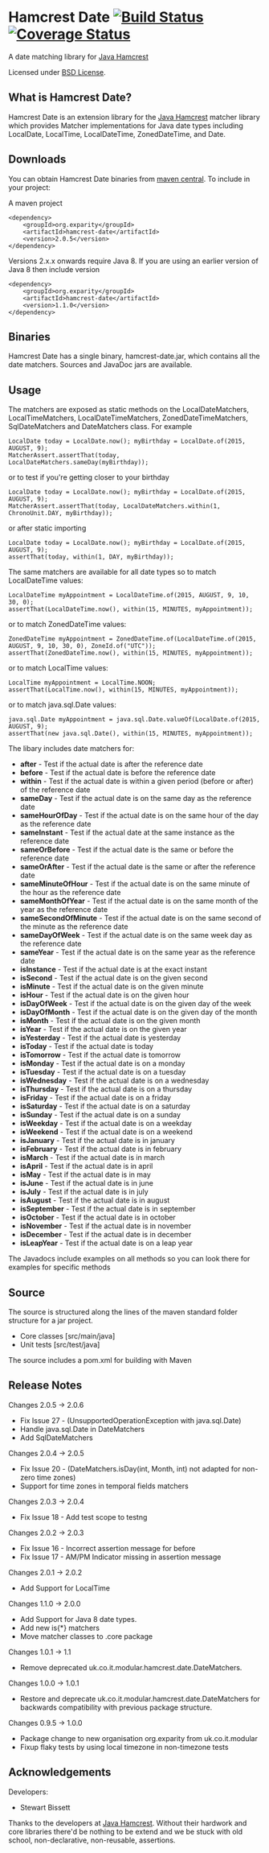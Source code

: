 Hamcrest Date  [![Build Status](https://travis-ci.org/eXparity/hamcrest-date.svg?branch=master)](https://travis-ci.org/eXparity/hamcrest-date) [![Coverage Status](https://coveralls.io/repos/eXparity/hamcrest-date/badge.png?branch=master)](https://coveralls.io/r/eXparity/hamcrest-date?branch=master)
=============

A date matching library for [Java Hamcrest][]

Licensed under [BSD License][].

What is Hamcrest Date?
-----------------
Hamcrest Date is an extension library for the [Java Hamcrest][] matcher library which provides Matcher implementations for Java date types including LocalDate, LocalTime, LocalDateTime, ZonedDateTime, and Date.

Downloads
---------
You can obtain Hamcrest Date binaries from [maven central][]. To include in your project:

A maven project

    <dependency>
        <groupId>org.exparity</groupId>
        <artifactId>hamcrest-date</artifactId>
        <version>2.0.5</version>
    </dependency>

Versions 2.x.x onwards require Java 8. If you are using an earlier version of Java 8 then include version

    <dependency>
        <groupId>org.exparity</groupId>
        <artifactId>hamcrest-date</artifactId>
        <version>1.1.0</version>
    </dependency>
            
Binaries
--------
Hamcrest Date has a single binary, hamcrest-date.jar, which contains all the date matchers. Sources and JavaDoc jars are available.

Usage
-------------

The matchers are exposed as static methods on the LocalDateMatchers, LocalTimeMatchers, LocalDateTimeMatchers, ZonedDateTimeMatchers, SqlDateMatchers and DateMatchers class. For example

    LocalDate today = LocalDate.now(); myBirthday = LocalDate.of(2015, AUGUST, 9);
    MatcherAssert.assertThat(today, LocalDateMatchers.sameDay(myBirthday));

or to test if you're getting closer to your birthday

    LocalDate today = LocalDate.now(); myBirthday = LocalDate.of(2015, AUGUST, 9);
    MatcherAssert.assertThat(today, LocalDateMatchers.within(1, ChronoUnit.DAY, myBirthday));

or after static importing

    LocalDate today = LocalDate.now(); myBirthday = LocalDate.of(2015, AUGUST, 9);
    assertThat(today, within(1, DAY, myBirthday));

The same matchers are available for all date types so to match LocalDateTime values: 

    LocalDateTime myAppointment = LocalDateTime.of(2015, AUGUST, 9, 10, 30, 0);
    assertThat(LocalDateTime.now(), within(15, MINUTES, myAppointment));

or to match ZonedDateTime values:

    ZonedDateTime myAppointment = ZonedDateTime.of(LocalDateTime.of(2015, AUGUST, 9, 10, 30, 0), ZoneId.of("UTC"));
    assertThat(ZonedDateTime.now(), within(15, MINUTES, myAppointment));

or to match LocalTime values:

    LocalTime myAppointment = LocalTime.NOON;
    assertThat(LocalTime.now(), within(15, MINUTES, myAppointment));

or to match java.sql.Date values:

    java.sql.Date myAppointment = java.sql.Date.valueOf(LocalDate.of(2015, AUGUST, 9);
    assertThat(new java.sql.Date(), within(15, MINUTES, myAppointment));

The libary includes date matchers for:

* __after__ - Test if the actual date is after the reference date
* __before__ - Test if the actual date is before the reference date
* __within__ - Test if the actual date is within a given period (before or after) of the reference date
* __sameDay__ - Test if the actual date is on the same day as the reference date
* __sameHourOfDay__ - Test if the actual date is on the same hour of the day as the reference date
* __sameInstant__ - Test if the actual date at the same instance as the reference date
* __sameOrBefore__ - Test if the actual date is the same or before the reference date
* __sameOrAfter__ - Test if the actual date is the same or after the reference date
* __sameMinuteOfHour__ - Test if the actual date is on the same minute of the hour as the reference date
* __sameMonthOfYear__ - Test if the actual date is on the same month of the year as the reference date
* __sameSecondOfMinute__ - Test if the actual date is on the same second of the minute as the reference date
* __sameDayOfWeek__ - Test if the actual date is on the same week day as the reference date
* __sameYear__ - Test if the actual date is on the same year as the reference date
* __isInstance__ - Test if the actual date is at the exact instant
* __isSecond__ - Test if the actual date is on the given second
* __isMinute__ - Test if the actual date is on the given minute
* __isHour__ - Test if the actual date is on the given hour
* __isDayOfWeek__ - Test if the actual date is on the given day of the week
* __isDayOfMonth__ - Test if the actual date is on the given day of the month
* __isMonth__ - Test if the actual date is on the given month
* __isYear__ - Test if the actual date is on the given year
* __isYesterday__ - Test if the actual date is yesterday
* __isToday__ - Test if the actual date is today
* __isTomorrow__ - Test if the actual date is tomorrow
* __isMonday__ - Test if the actual date is on a monday
* __isTuesday__ - Test if the actual date is on a tuesday
* __isWednesday__ - Test if the actual date is on a wednesday
* __isThursday__ - Test if the actual date is on a thursday
* __isFriday__ - Test if the actual date is on a friday
* __isSaturday__ - Test if the actual date is on a saturday
* __isSunday__ - Test if the actual date is on a sunday
* __isWeekday__ - Test if the actual date is on a weekday
* __isWeekend__ - Test if the actual date is on a weekend
* __isJanuary__ - Test if the actual date is in january
* __isFebruary__ - Test if the actual date is in february
* __isMarch__ - Test if the actual date is in march
* __isApril__ - Test if the actual date is in april
* __isMay__ - Test if the actual date is in may
* __isJune__ - Test if the actual date is in june
* __isJuly__ - Test if the actual date is in july
* __isAugust__ - Test if the actual date is in august
* __isSeptember__ - Test if the actual date is in september
* __isOctober__ - Test if the actual date is in october
* __isNovember__ - Test if the actual date is in november
* __isDecember__ - Test if the actual date is in december
* __isLeapYear__ - Test if the actual date is on a leap year

The Javadocs include examples on all methods so you can look there for examples for specific methods

Source
------
The source is structured along the lines of the maven standard folder structure for a jar project.

  * Core classes [src/main/java]
  * Unit tests [src/test/java]

The source includes a pom.xml for building with Maven 

Release Notes
-------------
Changes 2.0.5 -> 2.0.6
  * Fix Issue 27 - (UnsupportedOperationException with java.sql.Date)
  * Handle java.sql.Date in DateMatchers
  * Add SqlDateMatchers
  
Changes 2.0.4 -> 2.0.5
  * Fix Issue 20 - (DateMatchers.isDay(int, Month, int) not adapted for non-zero time zones)
  * Support for time zones in temporal fields matchers
  
Changes 2.0.3 -> 2.0.4
  * Fix Issue 18 - Add test scope to testng
 
Changes 2.0.2 -> 2.0.3
  * Fix Issue 16 - Incorrect assertion message for before
  * Fix Issue 17 - AM/PM Indicator missing in assertion message
  
Changes 2.0.1 -> 2.0.2
  * Add Support for LocalTime
  
Changes 1.1.0 -> 2.0.0
  * Add Support for Java 8 date types.
  * Add new is{*} matchers
  * Move matcher classes to .core package
  
Changes 1.0.1 -> 1.1
  * Remove deprecated uk.co.it.modular.hamcrest.date.DateMatchers.

Changes 1.0.0 -> 1.0.1
  * Restore and deprecate uk.co.it.modular.hamcrest.date.DateMatchers for backwards compatibility with previous package structure.
  
Changes 0.9.5 -> 1.0.0
  * Package change to new organisation org.exparity from uk.co.it.modular
  * Fixup flaky tests by using local timezone in non-timezone tests

Acknowledgements
----------------
Developers:
  * Stewart Bissett

Thanks to the developers at [Java Hamcrest][]. Without their hardwork and core libraries there'd be nothing to be extend and we be stuck with old school, non-declarative, non-reusable, assertions.

[BSD License]: http://opensource.org/licenses/BSD-3-Clause
[Maven central]: http://search.maven.org/#search%7Cga%7C1%7Ca%3A%22hamcrest-date%22
[Java Hamcrest]: http://github.com/hamcrest/JavaHamcrest
